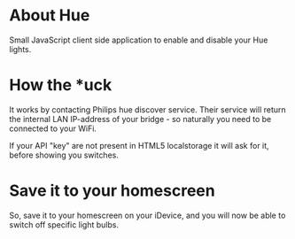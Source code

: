 About Hue
==========

Small JavaScript client side application to enable and disable your Hue lights.

How the *uck
==========

It works by contacting Philips hue discover service. Their service will return the internal LAN IP-address of your bridge - so naturally you need to be connected to your WiFi.

If your API "key" are not present in HTML5 localstorage it will ask for it, before showing you switches.

Save it to your homescreen
==========

So, save it to your homescreen on your iDevice, and you will now be able to switch off specific light bulbs.